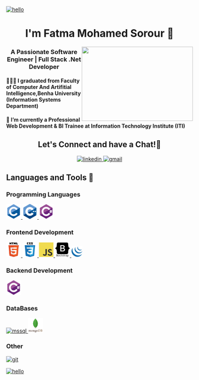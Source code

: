  <a href="#" target="_blank" rel="noreferrer"> 
    <img align="center" src="https://camo.githubusercontent.com/82e15927fe3a779d5bb243ed93d85f49768667c7251d713991e67888e522f207/68747470733a2f2f63617073756c652d72656e6465722e76657263656c2e6170702f6170693f747970653d776176696e6726636f6c6f723d6772616469656e7426746578743d48656c6c6f21266865696768743d3130302673656374696f6e3d686561646572" alt="hello"/> 
  </a> 
  <h1 align="center">I'm Fatma Mohamed Sorour 👋</h1>
</hr>
  <img align="right" src="https://media1.giphy.com/media/13HgwGsXF0aiGY/giphy.gif" width="300" height="200px"/>
<h3 align="center">A Passionate Software Engineer | Full Stack .Net Developer</h3>
<h4>👩🏻‍🎓 I graduated from Faculty of Computer And Artifitial Intelligence,Benha University (Information Systems Department)</h4>
<h4>🔭 I’m currently a Professional Web Development & BI Trainee at Information Technology Institute (ITI)<h4>
<h2 align="center">Let's Connect and have a Chat!💬</h2>
</hr>
<p align="center"> 
  <a href="https://www.linkedin.com/in/fatma-mohamed-sorour/" target="_blank" rel="noreferrer"> 
    <img src="https://user-images.githubusercontent.com/46517096/166973395-19676cd8-f8ec-4abf-83ff-da8243505b82.png" alt="linkedin" width="40" height="40"/> 
  </a> 
  <a href="mailto:fatmamohamed862s@gmail.com" target="_blank" rel="noreferrer"> 
    <img src="https://camo.githubusercontent.com/570bb99379d885dbff631ac5f92780a4d796017f78d34d8dd0f02924ded88278/68747470733a2f2f63646e2d69636f6e732d706e672e666c617469636f6e2e636f6d2f3531322f3838382f3838383835332e706e67" alt="gmail" width="40" height="40"/> 
  </a> 
</p>
  <h2>Languages and Tools 🎯</h2>
</hr>
<h3 align="left">Programming Languages</h3>
<p align="left"> 
  <a href="https://www.cprogramming.com/" target="_blank" rel="noreferrer"> 
    <img src="https://raw.githubusercontent.com/devicons/devicon/master/icons/c/c-original.svg" alt="c" width="40" height="40"/> 
  </a> 
  <a href="https://www.w3schools.com/cpp/" target="_blank" rel="noreferrer"> 
    <img src="https://raw.githubusercontent.com/devicons/devicon/master/icons/cplusplus/cplusplus-original.svg" alt="cplusplus" width="40" height="40"/> 
  </a> 
    <a href="https://learn.microsoft.com/en-us/dotnet/csharp/" target="_blank" rel="noreferrer"> 
    <img src="https://raw.githubusercontent.com/devicons/devicon/master/icons/csharp/csharp-original.svg" alt="csharp" width="40" height="40"/> 
  </a> 
 </p>

<h3 align="left">Frontend Development</h3>
<p align="left"> 
  <a href="https://www.w3.org/html/" target="_blank" rel="noreferrer"> 
    <img src="https://raw.githubusercontent.com/devicons/devicon/master/icons/html5/html5-original-wordmark.svg" alt="html5" width="40" height="40"/> 
  </a> 
  <a href="https://www.w3schools.com/css/" target="_blank" rel="noreferrer"> 
    <img src="https://raw.githubusercontent.com/devicons/devicon/master/icons/css3/css3-original-wordmark.svg" alt="css3" width="40" height="40"/> 
  </a>
  <a href="https://developer.mozilla.org/en-US/docs/Web/JavaScript" target="_blank" rel="noreferrer"> 
    <img src="https://raw.githubusercontent.com/devicons/devicon/master/icons/javascript/javascript-original.svg" alt="javascript" width="40" height="40"/> 
  </a> 
  <a href="https://getbootstrap.com" target="_blank" rel="noreferrer"> 
    <img src="https://raw.githubusercontent.com/devicons/devicon/master/icons/bootstrap/bootstrap-plain-wordmark.svg" alt="bootstrap" width="40" height="40"/> 
  </a> 
   <a href="https://vuejs.org/" target="_blank" rel="noreferrer"> 
    <img src="https://raw.githubusercontent.com/devicons/devicon/master/icons/jquery/jquery-original.svg" alt="jquery" width="30" height="30"/> 
  </a>
</p>

<h3 align="left">Backend Development</h3>
<p align="left">
  <a href="https://learn.microsoft.com/en-us/dotnet/csharp/" target="_blank" rel="noreferrer"> 
    <img src="https://raw.githubusercontent.com/devicons/devicon/master/icons/csharp/csharp-original.svg" alt="csharp" width="40" height="40"/> 
  </a> 
 </p>

<h3 align="left">DataBases</h3>
<p align="left"> 
  <a href="https://www.microsoft.com/en-us/sql-server" target="_blank" rel="noreferrer"> 
    <img src="https://www.svgrepo.com/show/303229/microsoft-sql-server-logo.svg" alt="mssql" width="40" height="40"/> 
  </a> 
  <a href="https://www.mongodb.com/" target="_blank" rel="noreferrer"> 
    <img src="https://raw.githubusercontent.com/devicons/devicon/master/icons/mongodb/mongodb-original-wordmark.svg" alt="mongodb" width="40" height="40"/> 
  </a>  
</p>

<h3 align="left">Other</h3>
<p align="left">
   <a href="https://git-scm.com/" target="_blank" rel="noreferrer"> 
     <img src="https://www.vectorlogo.zone/logos/git-scm/git-scm-icon.svg" alt="git" width="40" height="40"/>
   </a> 
</p>

  <a href="#" target="_blank" rel="noreferrer"> 
    <img align="center" src="https://camo.githubusercontent.com/c27faf5c5f503dae2aadda8171178a26d0b35072e175f8c2dbb98737bc1a7eea/68747470733a2f2f63617073756c652d72656e6465722e76657263656c2e6170702f6170693f747970653d776176696e6726636f6c6f723d6772616469656e74266865696768743d3130302673656374696f6e3d666f6f746572" alt="hello"/> 
  </a> 
